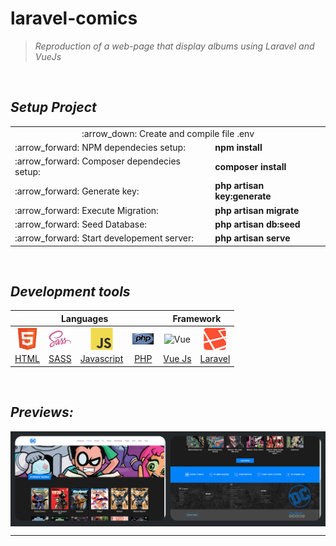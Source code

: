 # laravel-comics

> _Reproduction of a web-page that display albums using Laravel and VueJs_
 
<br />

## *_Setup Project_*

<table align="center">
  <tbody>
    <tr>
        <td colspan="2" align="center">:arrow_down: Create and compile file .env</td>  
    </tr>
    <tr>
        <td>:arrow_forward: NPM dependecies setup:</td>
        <td><strong>npm install</strong></td>  
    </tr>
    <tr>
        <td>:arrow_forward: Composer dependecies setup:</td>
        <td><strong>composer install</strong></td>  
    </tr>
    <tr>
        <td>:arrow_forward: Generate key:</td>
        <td><strong>php artisan key:generate</strong></td>
    </tr>      
    <tr>
        <td>:arrow_forward: Execute Migration:</td>
        <td><strong>php artisan migrate</strong></td>
    </tr>
    <tr>
        <td>:arrow_forward: Seed Database:</td>
        <td><strong>php artisan db:seed</strong></td>
    </tr>
    <tr>
        <td>:arrow_forward: Start developement server:</td>
        <td><strong>php artisan serve</strong></td>
    </tr>
  </tbody>
</table>

<br/>

## *_Development tools_*

<table align="center">
  <thead>
    <tr>
      <th colspan="4"> Languages</th>
      <th colspan="2">Framework</th>
    </tr>
  </thead>
  <tbody align=center>
    <tr>
      <td>
        <img align="center" src="https://github.com/ValerioGc/ValerioGc/blob/64e651615d68fb71ddfe78c747f2913d1ec29607/assets/skills&tools/skills/html.svg" width="36" height="36" alt="HTML5" />
      </td>
      <td>
          <img align="center" src="https://github.com/ValerioGc/ValerioGc/blob/64e651615d68fb71ddfe78c747f2913d1ec29607/assets/skills&tools/frameworks/sass.svg" width="36" height="36" align="center" alt="SASS" />
      </td>
      <td>
        <img align="center" src="https://github.com/ValerioGc/ValerioGc/blob/64e651615d68fb71ddfe78c747f2913d1ec29607/assets/skills&tools/skills/javascript.svg" width="36" height="36" align="center" alt="Javascript">
      </td>
      <td>
        <img align="center" src="https://github.com/ValerioGc/ValerioGc/blob/64e651615d68fb71ddfe78c747f2913d1ec29607/assets/skills&tools/skills/php.svg" width="36" height="36" align="center" alt="php">
      </td>
      <td>
        <img align="center" src="https://raw.githubusercontent.com/danielcranney/readme-generator/main/public/icons/skills/vuejs-colored.svg" width="36" height="36" alt="Vue" />
      </td>
      <td>
        <img align="center" src="https://github.com/ValerioGc/ValerioGc/blob/64e651615d68fb71ddfe78c747f2913d1ec29607/assets/skills&tools/frameworks/laravel.svg"width="36" height="36" alt="Laravel" /> 
      </td>
    </tr>
    <tr>
      <td>
        <a href="https://developer.mozilla.org/en-US/docs/Glossary/HTML5">HTML</a>
      </td>
      <td>
        <a href="https://sass-lang.com/documentation/">SASS</a>
      </td>
      <td>
        <a href="https://developer.mozilla.org/en-US/docs/Web/JavaScript">Javascript</a>
      </td>
      <td>
        <a href="https://php.org">PHP</a>
      </td>
      <td> 
        <a href="https://vuejs.org/" target="_blank" rel="noreferrer">Vue Js</a>
      </td>
      <td>
        <a href="https://laravel.com/" target="_blank" rel="noreferrer">Laravel</a>
      </td>
    </tr>
  </tbody>
</table>


<br/>

## *_Previews:_*

<div align="center">
  <img align="center" src="/preview/laravel-comics.png" alt="preview " />
</div>
   


--------
